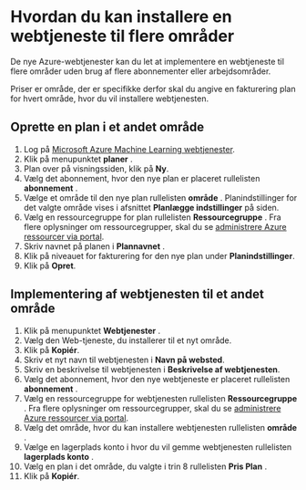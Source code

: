 <properties
    pageTitle="Hvordan du kan installere en webtjeneste til flere områder | Microsoft Azure"
    description="Trin til at installere (kopi) en ny webtjeneste til andre områder."
    services="machine-learning"
    documentationCenter=""
    authors="vDonGlover"
    manager="raymondl"
    editor="cgronlun"/>

<tags
    ms.service="machine-learning"
    ms.workload="data-services"
    ms.tgt_pltfrm="na"
    ms.devlang="na"
    ms.topic="article"
    ms.date="10/05/2016"
    ms.author="v-donglo"/>

# <a name="how-to-deploy-a-web-service-to-multiple-regions"></a>Hvordan du kan installere en webtjeneste til flere områder

De nye Azure-webtjenester kan du let at implementere en webtjeneste til flere områder uden brug af flere abonnementer eller arbejdsområder. 

Priser er område, der er specifikke derfor skal du angive en fakturering plan for hvert område, hvor du vil installere webtjenesten.

## <a name="to-create-a-plan-in-another-region"></a>Oprette en plan i et andet område

1. Log på [Microsoft Azure Machine Learning webtjenester](https://services.azureml.net/).
2. Klik på menupunktet **planer** .
3. Plan over på visningssiden, klik på **Ny**.
4. Vælg det abonnement, hvor den nye plan er placeret rullelisten **abonnement** .
5. Vælge et område til den nye plan rullelisten **område** . Planindstillinger for det valgte område vises i afsnittet **Planlægge indstillinger** på siden.
6. Vælg en ressourcegruppe for plan rullelisten **Ressourcegruppe** . Fra flere oplysninger om ressourcegrupper, skal du se [administrere Azure ressourcer via portal](../azure-portal/resource-group-portal.md).
7. Skriv navnet på planen i **Plannavnet** .
8. Klik på niveauet for fakturering for den nye plan under **Planindstillinger**.
9. Klik på **Opret**.


## <a name="deploying-the-web-service-to-another-region"></a>Implementering af webtjenesten til et andet område

1. Klik på menupunktet **Webtjenester** .
2. Vælg den Web-tjeneste, du installerer til et nyt område.
3. Klik på **Kopiér**.
4. Skriv et nyt navn til webtjenesten i **Navn på websted**.
5. Skriv en beskrivelse til webtjenesten i **Beskrivelse af webtjenesten**.
6. Vælg det abonnement, hvor den nye webtjeneste er placeret rullelisten **abonnement** .
7. Vælg en ressourcegruppe for webtjenesten rullelisten **Ressourcegruppe** . Fra flere oplysninger om ressourcegrupper, skal du se [administrere Azure ressourcer via portal](../azure-portal/resource-group-portal.md).
8. Vælg det område, hvor du kan installere webtjenesten rullelisten **område** .
9. Vælge en lagerplads konto i hvor du vil gemme webtjenesten rullelisten **lagerplads konto** .
10. Vælg en plan i det område, du valgte i trin 8 rullelisten **Pris Plan** .
11. Klik på **Kopiér**.

